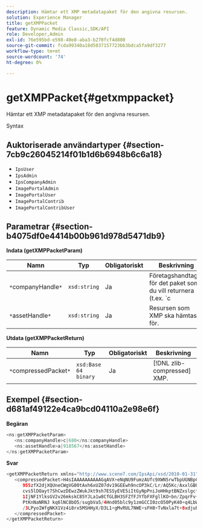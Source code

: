 ```yaml
---
description: Hämtar ett XMP metadatapaket för den angivna resursen.
solution: Experience Manager
title: getXMPPacket
feature: Dynamic Media Classic,SDK/API
role: Developer,Admin
exl-id: 76e595bd-e598-40e8-aba3-b270fcf4d800
source-git-commit: fcda99340a18d5037157723bb3bdca5fa9df3277
workflow-type: tm+mt
source-wordcount: '74'
ht-degree: 0%

---
```


# getXMPPacket{#getxmppacket}

Hämtar ett XMP metadatapaket för den angivna resursen.

Syntax

## Auktoriserade användartyper {#section-7cb9c26045214f01b1d6b6948b6c6a18}

* `IpsUser`
* `IpsAdmin`
* `IpsCompanyAdmin`
* `ImagePortalAdmin`
* `ImagePortalUser`
* `ImagePortalContrib`
* `ImagePortalContribUser`

## Parametrar {#section-b4075df0e4414b00b961d978d5471db9}

**Indata (getXMPPacketParam)**

| Namn | Typ | Obligatoriskt | Beskrivning |
|---|---|---|---|
| `*`companyHandle`*` | `xsd:string` | Ja | Företagshandtaget för det paket som du vill returnera (t.ex. `c|656`). |
| `*`assetHandle`*` | `xsd:string` | Ja | Resursen som XMP ska hämtas för. |

**Utdata (getXMPPacketReturn)**

| Namn | Typ | Obligatoriskt | Beskrivning |
|---|---|---|---|
| `*`compressedPacket`*` | `xsd:Base 64 binary` | Ja | [!DNL zlib-compressed] XMP. |

## Exempel {#section-d681af49122e4ca9bcd04110a2e98e6f}

**Begäran**

```java
<ns:getXMPPacketParam>
   <ns:companyHandle>c|680</ns:companyHandle>
   <ns:assetHandle>a|918567</ns:assetHandle>
</ns:getXMPPacketParam>
```

**Svar**

```java
<getXMPPacketReturn xmlns="http://www.scene7.com/IpsApi/xsd/2010-01-31">
   <compressedPacket>H4sIAAAAAAAAAAGqAVX+eNqNU9FumzAUfc9XWN5rwTbpUGNBpC3RtpdqU9NOe3XABTRsU9sM8vezMUUp6qQhhDg+
      955zfX2djXQUneCWgVG00tAxh6xUZ07dv19GEEwh9ncOP3kC/Lr/AQ5Kc/AxxlGBUwxSEpPtLUm3NyDBeIdIghISkTuKU3qLwfzA/QZkunymD8
      cvs5lDOayt7ShCwzDEwzZWukJkt9sh7ESSyEVE5iItGyNpPniJoHHkptBNZxslgcfsrHqbQ7jxTkG8q5VVplbdYiFNPO0tLpRAC4
      1IjNF1YlksGV2v26mkskC85YJLa1w8CfGLBH3SFZfFJYfbFXFgllKO+bn/ZpqrFv+xsS519WKO1mX9y/yoHppveRXrgWTlxX9qJk0ojHG9eaBP3
      PtKnNaNRNJ kq6lNC8bO5/sugbVa5/4Hnd05blc9y1zmGCCI0zcO50PyK40+q4LbWPt3IqGmykqnONnVgUUYNvsdfOH6wzN6C03OMd6zQb0KpSh
      /3LPyoIWfgNKX1Vz4i8rx5MSHHyX/D3L1+gMvRUL7NWE+sFH8+TvNxla7t+8xdjuhqNPERMBaoBAAA=
   </compressedPacket>
</getXMPPacketReturn>
```
